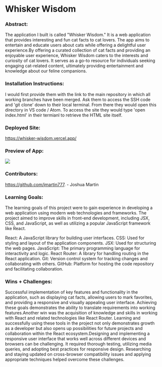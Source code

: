 # Whisker Wisdom

### Abstract:
[//]: <> (Briefly describe what you built and its features. What problem is the app solving? How does this application solve that problem?)

The application I built is called "Whisker Wisdom." It is a web application that provides interesting and fun cat facts to cat lovers. The app aims to entertain and educate users about cats while offering a delightful user experience.By offering a curated collection of cat facts and providing an enjoyable user experience, Whisker Wisdom caters to the interests and curiosity of cat lovers. It serves as a go-to resource for individuals seeking engaging cat-related content, ultimately providing entertainment and knowledge about our feline companions.

### Installation Instructions:
[//]: <> (What steps does a person have to take to get your app cloned down and running?)

 I would first provide them with the link to the main repository in which all working branches have been merged. Ask them to access the SSH code and 'git clone' down to their local terminal. From there they would open this directory in VS code / Atom. To access the site they would type  'open index.html' in their termianl to retrieve the HTML site itself. 
 
### Deployed Site:
[//]: <> (Link to the deployed site)
https://whisker-wisdom.vercel.app/

### Preview of App:
[//]: <> (Provide ONE gif or screenshot of your application - choose the "coolest" piece of functionality to show off.)

<image src= https://media.giphy.com/media/aQLmLLBWgeKIQm8KmI/giphy.gif>

### Contributors:
[//]: <> (Who worked on this application? Link to their GitHubs.)

https://github.com/jmartin777. - Joshua Martin

### Learning Goals:
[//]: <> (What were the learning goals of this project? What tech did you work with?)

The learning goals of this project were to gain experience in developing a web application using modern web technologies and frameworks. The project aimed to improve skills in front-end development, including JSX, CSS, and JavaScript, as well as utilizing a popular JavaScript framework like React.

React: A JavaScript library for building user interfaces.
CSS: Used for styling and layout of the application components.
JSX: Used for structuring the web pages.
JavaScript: The primary programming language for interactivity and logic.
React Router: A library for handling routing in the React application.
Git: Version control system for tracking changes and collaborating with others.
GitHub: Platform for hosting the code repository and facilitating collaboration.

### Wins + Challenges:
[//]: <> (What are 2-3 wins you have from this project? What were some challenges you faced - and how did you get over them?)
Successful implementation of key features and functionality in the application, such as displaying cat facts, allowing users to mark favorites, and providing a responsive and visually appealing user interface. Achieving these goals demonstrates the ability to translate requirements into working features.Another win was the acquisition of knowledge and skills in working with React and related technologies like React Router. Learning and successfully using these tools in the project not only demonstrates growth as a developer but also opens up possibilities for future projects and collaboration within the React ecosystem.Designing and implementing a responsive user interface that works well across different devices and browsers can be challenging. It required thorough testing, utilizing media queries, and adopting best practices for responsive design. Researching and staying updated on cross-browser compatibility issues and applying appropriate techniques helped overcome these challenges.
